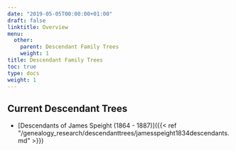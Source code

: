 ```yaml
---
date: "2019-05-05T00:00:00+01:00"
draft: false
linktitle: Overview
menu:
  other:
    parent: Descendant Family Trees
    weight: 1
title: Descendant Family Trees
toc: true
type: docs
weight: 1
---
```


## Current Descendant Trees

* [Descendants of James Speight (1864 - 1887)]({{< ref "/genealogy_research/descendanttrees/jamesspeight1834descendants.md" >}})
